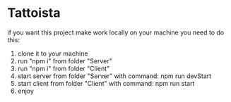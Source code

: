 # Tattoista

if you want this project make work locally on your machine you  need to do this:
1. clone it to your machine
2. run "npm i" from folder "Server"
3. run "npm i" from folder "Client"
4. start server from folder "Server" with command: npm run devStart
5. start client from folder "Client" with command: npm run start
6. enjoy

